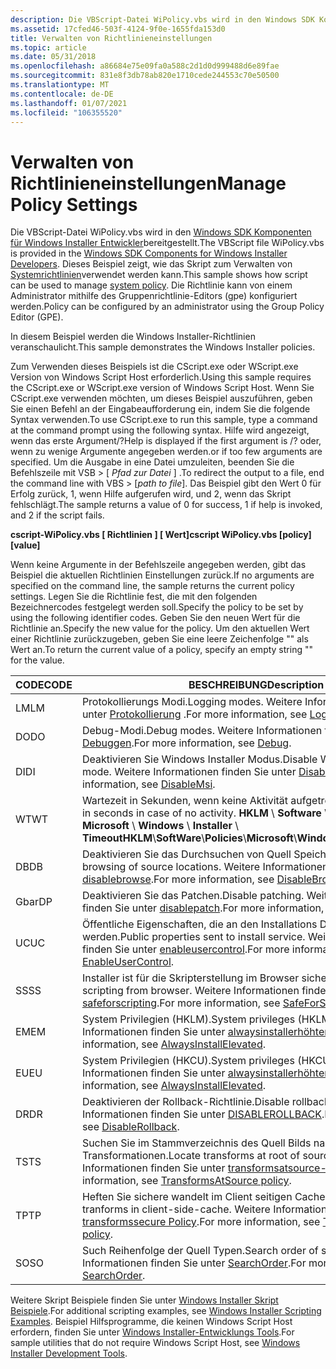 ```yaml
---
description: Die VBScript-Datei WiPolicy.vbs wird in den Windows SDK Komponenten für Windows Installer Entwickler bereitgestellt. Dieses Beispiel zeigt, wie das Skript zum Verwalten von Systemrichtlinien verwendet werden kann. Die Richtlinie kann von einem Administrator mithilfe des Gruppenrichtlinie-Editors (gpe) konfiguriert werden.
ms.assetid: 17cfed46-503f-4124-9f0e-1655fda153d0
title: Verwalten von Richtlinieneinstellungen
ms.topic: article
ms.date: 05/31/2018
ms.openlocfilehash: a86684e75e09fa0a588c2d1d0d999488d6e89fae
ms.sourcegitcommit: 831e8f3db78ab820e1710cede244553c70e50500
ms.translationtype: MT
ms.contentlocale: de-DE
ms.lasthandoff: 01/07/2021
ms.locfileid: "106355520"
---
```

# <a name="manage-policy-settings"></a><span data-ttu-id="c8537-105">Verwalten von Richtlinieneinstellungen</span><span class="sxs-lookup"><span data-stu-id="c8537-105">Manage Policy Settings</span></span>

<span data-ttu-id="c8537-106">Die VBScript-Datei WiPolicy.vbs wird in den [Windows SDK Komponenten für Windows Installer Entwickler](platform-sdk-components-for-windows-installer-developers.md)bereitgestellt.</span><span class="sxs-lookup"><span data-stu-id="c8537-106">The VBScript file WiPolicy.vbs is provided in the [Windows SDK Components for Windows Installer Developers](platform-sdk-components-for-windows-installer-developers.md).</span></span> <span data-ttu-id="c8537-107">Dieses Beispiel zeigt, wie das Skript zum Verwalten von [Systemrichtlinien](system-policy.md)verwendet werden kann.</span><span class="sxs-lookup"><span data-stu-id="c8537-107">This sample shows how script can be used to manage [system policy](system-policy.md).</span></span> <span data-ttu-id="c8537-108">Die Richtlinie kann von einem Administrator mithilfe des Gruppenrichtlinie-Editors (gpe) konfiguriert werden.</span><span class="sxs-lookup"><span data-stu-id="c8537-108">Policy can be configured by an administrator using the Group Policy Editor (GPE).</span></span>

<span data-ttu-id="c8537-109">In diesem Beispiel werden die Windows Installer-Richtlinien veranschaulicht.</span><span class="sxs-lookup"><span data-stu-id="c8537-109">This sample demonstrates the Windows Installer policies.</span></span>

<span data-ttu-id="c8537-110">Zum Verwenden dieses Beispiels ist die CScript.exe oder WScript.exe Version von Windows Script Host erforderlich.</span><span class="sxs-lookup"><span data-stu-id="c8537-110">Using this sample requires the CScript.exe or WScript.exe version of Windows Script Host.</span></span> <span data-ttu-id="c8537-111">Wenn Sie CScript.exe verwenden möchten, um dieses Beispiel auszuführen, geben Sie einen Befehl an der Eingabeaufforderung ein, indem Sie die folgende Syntax verwenden.</span><span class="sxs-lookup"><span data-stu-id="c8537-111">To use CScript.exe to run this sample, type a command at the command prompt using the following syntax.</span></span> <span data-ttu-id="c8537-112">Hilfe wird angezeigt, wenn das erste Argument/?</span><span class="sxs-lookup"><span data-stu-id="c8537-112">Help is displayed if the first argument is /?</span></span> <span data-ttu-id="c8537-113">oder, wenn zu wenige Argumente angegeben werden.</span><span class="sxs-lookup"><span data-stu-id="c8537-113">or if too few arguments are specified.</span></span> <span data-ttu-id="c8537-114">Um die Ausgabe in eine Datei umzuleiten, beenden Sie die Befehlszeile mit VSB > \[ *Pfad zur Datei* \] .</span><span class="sxs-lookup"><span data-stu-id="c8537-114">To redirect the output to a file, end the command line with VBS > \[*path to file*\].</span></span> <span data-ttu-id="c8537-115">Das Beispiel gibt den Wert 0 für Erfolg zurück, 1, wenn Hilfe aufgerufen wird, und 2, wenn das Skript fehlschlägt.</span><span class="sxs-lookup"><span data-stu-id="c8537-115">The sample returns a value of 0 for success, 1 if help is invoked, and 2 if the script fails.</span></span>

<span data-ttu-id="c8537-116">**cscript-WiPolicy.vbs \[ Richtlinien \] \[ Wert\]**</span><span class="sxs-lookup"><span data-stu-id="c8537-116">**cscript WiPolicy.vbs \[policy\]\[value\]**</span></span>

<span data-ttu-id="c8537-117">Wenn keine Argumente in der Befehlszeile angegeben werden, gibt das Beispiel die aktuellen Richtlinien Einstellungen zurück.</span><span class="sxs-lookup"><span data-stu-id="c8537-117">If no arguments are specified on the command line, the sample returns the current policy settings.</span></span> <span data-ttu-id="c8537-118">Legen Sie die Richtlinie fest, die mit den folgenden Bezeichnercodes festgelegt werden soll.</span><span class="sxs-lookup"><span data-stu-id="c8537-118">Specify the policy to be set by using the following identifier codes.</span></span> <span data-ttu-id="c8537-119">Geben Sie den neuen Wert für die Richtlinie an.</span><span class="sxs-lookup"><span data-stu-id="c8537-119">Specify the new value for the policy.</span></span> <span data-ttu-id="c8537-120">Um den aktuellen Wert einer Richtlinie zurückzugeben, geben Sie eine leere Zeichenfolge "" als Wert an.</span><span class="sxs-lookup"><span data-stu-id="c8537-120">To return the current value of a policy, specify an empty string "" for the value.</span></span>



| <span data-ttu-id="c8537-121">CODE</span><span class="sxs-lookup"><span data-stu-id="c8537-121">CODE</span></span> | <span data-ttu-id="c8537-122">BESCHREIBUNG</span><span class="sxs-lookup"><span data-stu-id="c8537-122">Description</span></span>                                                                                                                                  |
|------|----------------------------------------------------------------------------------------------------------------------------------------------|
| <span data-ttu-id="c8537-123">LM</span><span class="sxs-lookup"><span data-stu-id="c8537-123">LM</span></span>   | <span data-ttu-id="c8537-124">Protokollierungs Modi.</span><span class="sxs-lookup"><span data-stu-id="c8537-124">Logging modes.</span></span> <span data-ttu-id="c8537-125">Weitere Informationen finden Sie unter [Protokollierung](logging.md) .</span><span class="sxs-lookup"><span data-stu-id="c8537-125">For more information, see [Logging](logging.md) .</span></span>                                                                            |
| <span data-ttu-id="c8537-126">DO</span><span class="sxs-lookup"><span data-stu-id="c8537-126">DO</span></span>   | <span data-ttu-id="c8537-127">Debug-Modi.</span><span class="sxs-lookup"><span data-stu-id="c8537-127">Debug modes.</span></span> <span data-ttu-id="c8537-128">Weitere Informationen finden Sie unter [Debuggen](debug.md).</span><span class="sxs-lookup"><span data-stu-id="c8537-128">For more information, see [Debug](debug.md).</span></span>                                                                                   |
| <span data-ttu-id="c8537-129">DI</span><span class="sxs-lookup"><span data-stu-id="c8537-129">DI</span></span>   | <span data-ttu-id="c8537-130">Deaktivieren Sie Windows Installer Modus.</span><span class="sxs-lookup"><span data-stu-id="c8537-130">Disable Windows Installer mode.</span></span> <span data-ttu-id="c8537-131">Weitere Informationen finden Sie unter [DisableMSI](disablemsi.md).</span><span class="sxs-lookup"><span data-stu-id="c8537-131">For more information, see [DisableMsi](disablemsi.md).</span></span>                                                      |
| <span data-ttu-id="c8537-132">WT</span><span class="sxs-lookup"><span data-stu-id="c8537-132">WT</span></span>   | <span data-ttu-id="c8537-133">Wartezeit in Sekunden, wenn keine Aktivität aufgetreten ist.</span><span class="sxs-lookup"><span data-stu-id="c8537-133">Wait timeout in seconds in case of no activity.</span></span> <span data-ttu-id="c8537-134">**HKLM** \\ **Software** \\ **Richtlinien** \\ **Microsoft** \\ **Windows** \\ **Installer** \\ **Timeout**</span><span class="sxs-lookup"><span data-stu-id="c8537-134">**HKLM**\\**SoftWare**\\**Policies**\\**Microsoft**\\**Windows**\\**Installer**\\**Timeout**</span></span> |
| <span data-ttu-id="c8537-135">DB</span><span class="sxs-lookup"><span data-stu-id="c8537-135">DB</span></span>   | <span data-ttu-id="c8537-136">Deaktivieren Sie das Durchsuchen von Quell Speicherorten.</span><span class="sxs-lookup"><span data-stu-id="c8537-136">Disable user browsing of source locations.</span></span> <span data-ttu-id="c8537-137">Weitere Informationen finden Sie unter [disablebrowse](disablebrowse.md).</span><span class="sxs-lookup"><span data-stu-id="c8537-137">For more information, see [DisableBrowse](disablebrowse.md).</span></span>                                     |
| <span data-ttu-id="c8537-138">Gbar</span><span class="sxs-lookup"><span data-stu-id="c8537-138">DP</span></span>   | <span data-ttu-id="c8537-139">Deaktivieren Sie das Patchen.</span><span class="sxs-lookup"><span data-stu-id="c8537-139">Disable patching.</span></span> <span data-ttu-id="c8537-140">Weitere Informationen finden Sie unter [disablepatch](disablepatch.md).</span><span class="sxs-lookup"><span data-stu-id="c8537-140">For more information, see [DisablePatch](disablepatch.md).</span></span>                                                                |
| <span data-ttu-id="c8537-141">UC</span><span class="sxs-lookup"><span data-stu-id="c8537-141">UC</span></span>   | <span data-ttu-id="c8537-142">Öffentliche Eigenschaften, die an den Installations Dienst gesendet werden.</span><span class="sxs-lookup"><span data-stu-id="c8537-142">Public properties sent to install service.</span></span> <span data-ttu-id="c8537-143">Weitere Informationen finden Sie unter [enableusercontrol](enableusercontrol.md).</span><span class="sxs-lookup"><span data-stu-id="c8537-143">For more information, see [EnableUserControl](enableusercontrol.md).</span></span>                             |
| <span data-ttu-id="c8537-144">SS</span><span class="sxs-lookup"><span data-stu-id="c8537-144">SS</span></span>   | <span data-ttu-id="c8537-145">Installer ist für die Skripterstellung im Browser sicher.</span><span class="sxs-lookup"><span data-stu-id="c8537-145">Installer safe for scripting from browser.</span></span> <span data-ttu-id="c8537-146">Weitere Informationen finden Sie unter [safeforscripting](safeforscripting.md).</span><span class="sxs-lookup"><span data-stu-id="c8537-146">For more information, see [SafeForScripting](safeforscripting.md).</span></span>                               |
| <span data-ttu-id="c8537-147">EM</span><span class="sxs-lookup"><span data-stu-id="c8537-147">EM</span></span>   | <span data-ttu-id="c8537-148">System Privilegien (HKLM).</span><span class="sxs-lookup"><span data-stu-id="c8537-148">System privileges (HKLM).</span></span> <span data-ttu-id="c8537-149">Weitere Informationen finden Sie unter [alwaysinstallerhöhten](alwaysinstallelevated.md).</span><span class="sxs-lookup"><span data-stu-id="c8537-149">For more information, see [AlwaysInstallElevated](alwaysinstallelevated.md).</span></span>                                      |
| <span data-ttu-id="c8537-150">EU</span><span class="sxs-lookup"><span data-stu-id="c8537-150">EU</span></span>   | <span data-ttu-id="c8537-151">System Privilegien (HKCU).</span><span class="sxs-lookup"><span data-stu-id="c8537-151">System privileges (HKCU).</span></span> <span data-ttu-id="c8537-152">Weitere Informationen finden Sie unter [alwaysinstallerhöhten](alwaysinstallelevated.md).</span><span class="sxs-lookup"><span data-stu-id="c8537-152">For more information, see [AlwaysInstallElevated](alwaysinstallelevated.md).</span></span>                                      |
| <span data-ttu-id="c8537-153">DR</span><span class="sxs-lookup"><span data-stu-id="c8537-153">DR</span></span>   | <span data-ttu-id="c8537-154">Deaktivieren der Rollback-Richtlinie.</span><span class="sxs-lookup"><span data-stu-id="c8537-154">Disable rollback policy.</span></span> <span data-ttu-id="c8537-155">Weitere Informationen finden Sie unter [DISABLEROLLBACK](disablerollback.md).</span><span class="sxs-lookup"><span data-stu-id="c8537-155">For more information, see [DisableRollback](disablerollback.md).</span></span>                                                   |
| <span data-ttu-id="c8537-156">TS</span><span class="sxs-lookup"><span data-stu-id="c8537-156">TS</span></span>   | <span data-ttu-id="c8537-157">Suchen Sie im Stammverzeichnis des Quell Bilds nach Transformationen.</span><span class="sxs-lookup"><span data-stu-id="c8537-157">Locate transforms at root of source image.</span></span> <span data-ttu-id="c8537-158">Weitere Informationen finden Sie unter [transformsatsource-Richtlinie](transformsatsource-policy.md).</span><span class="sxs-lookup"><span data-stu-id="c8537-158">For more information, see [TransformsAtSource policy](transformsatsource-policy.md).</span></span>             |
| <span data-ttu-id="c8537-159">TP</span><span class="sxs-lookup"><span data-stu-id="c8537-159">TP</span></span>   | <span data-ttu-id="c8537-160">Heften Sie sichere wandelt im Client seitigen Cache an.</span><span class="sxs-lookup"><span data-stu-id="c8537-160">Pin secure tranforms in client-side-cache.</span></span> <span data-ttu-id="c8537-161">Weitere Informationen finden Sie unter [transformssecure Policy](transformssecure-policy.md).</span><span class="sxs-lookup"><span data-stu-id="c8537-161">For more information, see [TransformsSecure policy](transformssecure-policy.md).</span></span>                 |
| <span data-ttu-id="c8537-162">SO</span><span class="sxs-lookup"><span data-stu-id="c8537-162">SO</span></span>   | <span data-ttu-id="c8537-163">Such Reihenfolge der Quell Typen.</span><span class="sxs-lookup"><span data-stu-id="c8537-163">Search order of source types.</span></span> <span data-ttu-id="c8537-164">Weitere Informationen finden Sie unter [SearchOrder](searchorder.md).</span><span class="sxs-lookup"><span data-stu-id="c8537-164">For more information, see [SearchOrder](searchorder.md).</span></span>                                                      |



 

<span data-ttu-id="c8537-165">Weitere Skript Beispiele finden Sie unter [Windows Installer Skript Beispiele](windows-installer-scripting-examples.md).</span><span class="sxs-lookup"><span data-stu-id="c8537-165">For additional scripting examples, see [Windows Installer Scripting Examples](windows-installer-scripting-examples.md).</span></span> <span data-ttu-id="c8537-166">Beispiel Hilfsprogramme, die keinen Windows Script Host erfordern, finden Sie unter [Windows Installer-Entwicklungs Tools](windows-installer-development-tools.md).</span><span class="sxs-lookup"><span data-stu-id="c8537-166">For sample utilities that do not require Windows Script Host, see [Windows Installer Development Tools](windows-installer-development-tools.md).</span></span>

 

 



